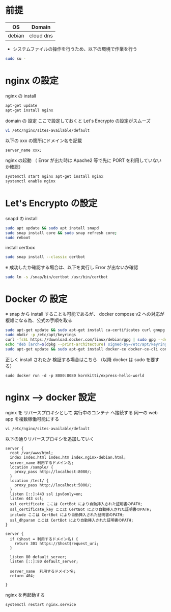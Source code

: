 # 前提

| OS     | Domain    |
| ------ | --------- |
| debian | cloud dns |

- システムファイルの操作を行うため、以下の環境で作業を行う

```sh
sudo su -
```

# nginx の設定

nginx の install

```sh
apt-get update
apt-get install nginx
```

domain の 設定
ここで設定しておくと Let's Encrypto の設定がスムーズ

```sh
vi /etc/nginx/sites-available/default
```

以下の xxx の箇所にドメイン名を記載

```
server_name xxx;
```

nginx の起動
（ Error が出た時は Apache2 等で先に PORT を利用していないか確認）

```sh
systemctl start nginx apt-get install nginx
systemctl enable nginx
```

# Let's Encrypto の設定

snapd の install

```sh
sudo apt update && sudo apt install snapd
sudo snap install core && sudo snap refresh core;
sudo reboot
```

install certbox

```sh
sudo snap install --classic certbot
```

※ 成功したか確認する場合は、以下を実行し Error が出ないか確認

```sh
sudo ln -s /snap/bin/certbot /usr/bin/certbot
```

# Docker の 設定

※ snap から install することも可能であるが、 docker compose v2 への対応が複雑になる為、公式の手順を取る

```sh
sudo apt-get update && sudo apt-get install ca-certificates curl gnupg lsb-release
sudo mkdir -p /etc/apt/keyrings
curl -fsSL https://download.docker.com/linux/debian/gpg | sudo gpg --dearmor -o /etc/apt/keyrings/docker.gpg
echo "deb [arch=$(dpkg --print-architecture) signed-by=/etc/apt/keyrings/docker.gpg] https://download.docker.com/linux/debian $(lsb_release -cs) stable" | sudo tee /etc/apt/sources.list.d/docker.list > /dev/null
sudo apt-get update && sudo apt-get install docker-ce docker-ce-cli containerd.io docker-compose-plugin
```

正しく install されたか 検証する場合はこちら
（以降 docker は sudo を要する）

```
sudo docker run -d -p 8080:8080 kornkitti/express-hello-world
```

# nginx --> docker 設定

nginx を リバースプロキシとして 実行中のコンテナ へ接続する
同一の web app を複数稼働可能にする

```
vi /etc/nginx/sites-available/default
```

以下の通りリバースプロキシを追加していく

```
server {
  root /var/www/html;
  index index.html index.htm index.nginx-debian.html;
  server_name 利用するドメイン名;
  location /sample/ {
    proxy_pass http://localhost:8080/;
  }
  location /test/ {
    proxy_pass http://localhost:5000/;
  }
  listen [::]:443 ssl ipv6only=on;
  listen 443 ssl;
  ssl_certificate ここは CertBot により自動挿入された証明書のPATH;
  ssl_certificate_key ここは CertBot により自動挿入された証明書のPATH;
  include ここは CertBot により自動挿入された証明書のPATH;
  ssl_dhparam ここは CertBot により自動挿入された証明書のPATH;
}

server {
  if ($host = 利用するドメイン名) {
    return 301 https://$host$request_uri;
  }

  listen 80 default_server;
  listen [::]:80 default_server;

  server_name  利用するドメイン名;
  return 404;

}
```

nginx を再起動する

```
systemctl restart nginx.service
```

